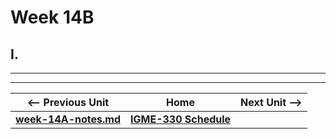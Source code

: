 # Week 14B

## I. 

<hr><hr>

| <-- Previous Unit | Home | Next Unit -->
| --- | --- | --- 
| [**week-14A-notes.md**](14A.md)     |  [**IGME-330 Schedule**](../schedule.md) | | :-/
